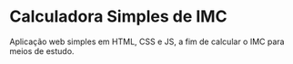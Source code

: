 # Calculadora Simples de IMC
 Aplicação web simples em HTML, CSS e JS, a fim de calcular o IMC para meios de estudo.
